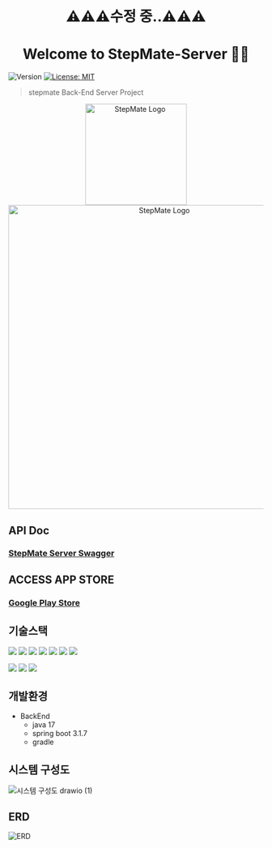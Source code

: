 <h1 align="center">⚠⚠⚠수정 중..⚠⚠⚠</h1>
<h1 align="center">Welcome to StepMate-Server 🏃‍♂️</h1>
<p>
  <img alt="Version" src="https://img.shields.io/badge/version-1.0.0-blue.svg?cacheSeconds=2592000" />
  <a href="https://github.com/wupitch/wupitch-server/blob/main/LICENSE" target="_blank">
    <img alt="License: MIT" src="https://img.shields.io/github/license/wupitch/wupitch-server" />
  </a>
</p>  

> stepmate Back-End Server Project

<div align=center>
  <img width="200" alt="StepMate Logo" src="https://github.com/step-Mate/stepmate-server/assets/75068957/e5c64694-3adb-4b53-a33e-0a2c7e3306f8">
</div>

<div align=center>
  <img width="600" alt="StepMate Logo" src="https://github.com/apfhd12gk/Spring-Study/assets/75068957/67643a46-69d2-4b15-984e-5167692fd19a">
</div>


## API Doc
  ### [StepMate Server Swagger](http://stepmate.shop/swagger-ui/index.html)    

## ACCESS APP STORE
  ### [Google Play Store](https://play.google.com/store/apps/details?id=com.stepmate.app)

## 기술스택

<p>
  <img src="https://img.shields.io/badge/SpringBoot-6DB33F?style=flat-square&logo=Spring Boot&logoColor=white"/>
  <img src="https://img.shields.io/badge/SpringSecurity-6DB33F?style=flat-square&logo=Spring Security&logoColor=white"/>
  <img src="https://img.shields.io/badge/JPA-red?style=flat-square"/>
  <img src="https://img.shields.io/badge/MySQL-4479A1?style=flat-square&logo=MySQL&logoColor=white"/>
  <img src="https://img.shields.io/badge/JWT-black?style=flat-square"/>
  <img src="https://img.shields.io/badge/Redis-DC382D?style=flat-square&logo=Redis&logoColor=white"/>
  <img src="https://img.shields.io/badge/Thymeleaf-005F0F?style=flat-square&logo=Thymeleaf&logoColor=white"/>
</p>
<p>
  <img src="https://img.shields.io/badge/AWS-FF9900?style=flat-square&logo=Amazon EC2&logoColor=white"/>
  <img src="https://img.shields.io/badge/Nginx-009639?style=flat-square&logo=NGINX&logoColor=white"/>
  <img src="https://img.shields.io/badge/Docker-2496ED?style=flat-square&logo=Docker&logoColor=white"/>
</p>

## 개발환경
- BackEnd
  - java 17
  - spring boot 3.1.7
  - gradle
 
## 시스템 구성도

![시스템 구성도 drawio (1)](https://github.com/step-Mate/stepmate-server/assets/75068957/523d7faa-4400-477b-ad33-676987c6760a)


## ERD

![ERD](https://github.com/step-Mate/stepmate-server/assets/75068957/19ca5965-950d-462d-a9e0-efbbb5b7ccf7)
